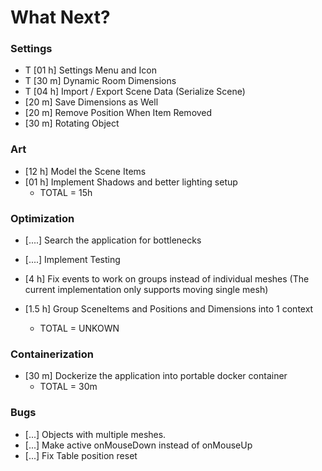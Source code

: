 # What Next?


### Settings
* T [01 h] Settings Menu and Icon
* T [30 m] Dynamic Room Dimensions 
* T [04 h] Import / Export Scene Data (Serialize Scene)
* [20 m] Save Dimensions as Well
* [20 m] Remove Position When Item Removed
* [30 m] Rotating Object



### Art
* [12 h] Model the Scene Items
* [01 h] Implement Shadows and better lighting setup
    * TOTAL = 15h


### Optimization
* [....] Search the application for bottlenecks
* [....] Implement Testing
* [4 h] Fix events to work on groups instead of individual meshes (The current implementation only supports moving single mesh)
* [1.5 h] Group SceneItems and Positions and Dimensions into 1 context

    * TOTAL = UNKOWN



### Containerization
* [30 m] Dockerize the application into portable docker container
    * TOTAL = 30m

### Bugs
* [...] Objects with multiple meshes.
* [...] Make active onMouseDown instead of onMouseUp
* [...] Fix Table position reset


